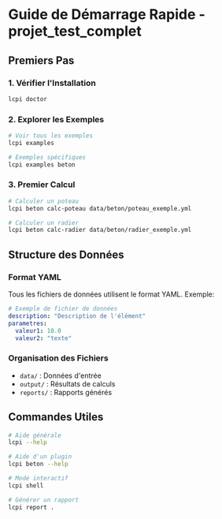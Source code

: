 # Guide de Démarrage Rapide - projet_test_complet

## Premiers Pas

### 1. Vérifier l'Installation
```bash
lcpi doctor
```

### 2. Explorer les Exemples
```bash
# Voir tous les exemples
lcpi examples

# Exemples spécifiques
lcpi examples beton
```

### 3. Premier Calcul

```bash
# Calculer un poteau
lcpi beton calc-poteau data/beton/poteau_exemple.yml

# Calculer un radier
lcpi beton calc-radier data/beton/radier_exemple.yml
```

## Structure des Données

### Format YAML
Tous les fichiers de données utilisent le format YAML. Exemple:

```yaml
# Exemple de fichier de données
description: "Description de l'élément"
parametres:
  valeur1: 10.0
  valeur2: "texte"
```

### Organisation des Fichiers
- `data/` : Données d'entrée
- `output/` : Résultats de calculs
- `reports/` : Rapports générés

## Commandes Utiles

```bash
# Aide générale
lcpi --help

# Aide d'un plugin
lcpi beton --help

# Mode interactif
lcpi shell

# Générer un rapport
lcpi report .
```
